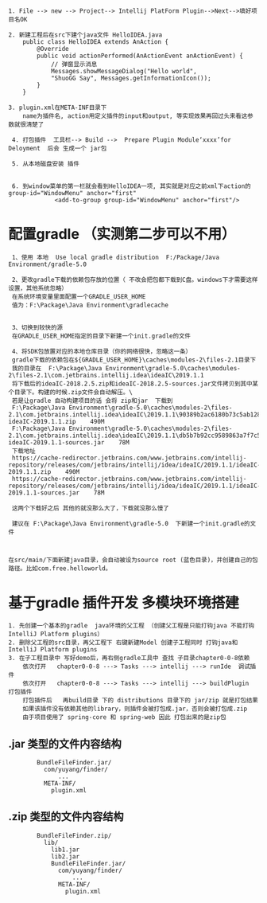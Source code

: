 # 
    1. File --> new --> Project--> Intellij PlatForm Plugin-->Next-->填好项目名OK
    
    2. 新建工程后在src下建个java文件 HelloIDEA.java
        public class HelloIDEA extends AnAction {
            @Override
            public void actionPerformed(AnActionEvent anActionEvent) {
                // 弹窗显示消息
                Messages.showMessageDialog("Hello world", 
                "ShuoGG Say", Messages.getInformationIcon());
            }
        }
    
    3. plugin.xml在META-INF目录下
        name为插件名, action用定义插件的input和output, 等实现效果再回过头来看这参数就很清楚了
        
     4. 打包插件  工具栏--> Build -->  Prepare Plugin Module‘xxxx’for Deloyment  后会 生成一个 jar包
     
     5. 从本地磁盘安装 插件
     
     
     6. 到window菜单的第一栏就会看到HelloIDEA一项, 其实就是对应之前xml下action的group-id="WindowMenu" anchor="first"
                 <add-to-group group-id="WindowMenu" anchor="first"/>
     
#  配置gradle （实测第二步可以不用）
     1、使用 本地  Use local gradle distribution  F:/Package/Java Environment/gradle-5.0
     
     2、更改gradle下载的依赖包存放的位置（ 不改会把包都下载到C盘。windows下才需要这样设置，其他系统忽略）
     在系统环境变量里面配置一个GRADLE_USER_HOME
     值为：F:\Package\Java Environment\gradlecache
     
     
     3、切换到较快的源
     在GRADLE_USER_HOME指定的目录下新建一个init.gradle的文件
     
     4、将SDK包放置对应的本地仓库目录（你的网络很快，忽略这一条）
     gradle下载的依赖包在${GRADLE_USER_HOME}\caches\modules-2\files-2.1目录下
     我的目录在  F:\Package\Java Environment\gradle-5.0\caches\modules-2\files-2.1\com.jetbrains.intellij.idea\ideaIC\2019.1.1
     将下载后的ideaIC-2018.2.5.zip和ideaIC-2018.2.5-sources.jar文件拷贝到其中某个目录下。构建的时候.zip文件会自动解压。\
     若是让gradle 自动构建项目的话 会将 zip和jar  下载到
     F:\Package\Java Environment\gradle-5.0\caches\modules-2\files-2.1\com.jetbrains.intellij.idea\ideaIC\2019.1.1\90389b2ac6180b73c5ab128cf3b1d9f768b7395    ideaIC-2019.1.1.zip    490M
     F:\Package\Java Environment\gradle-5.0\caches\modules-2\files-2.1\com.jetbrains.intellij.idea\ideaIC\2019.1.1\db5b7b92cc9589863a7f7c506e0d7bf3ae29d680   ideaIC-2019.1.1-sources.jar    78M
     下载地址
     https://cache-redirector.jetbrains.com/www.jetbrains.com/intellij-repository/releases/com/jetbrains/intellij/idea/ideaIC/2019.1.1/ideaIC-2019.1.1.zip    490M
     https://cache-redirector.jetbrains.com/www.jetbrains.com/intellij-repository/releases/com/jetbrains/intellij/idea/ideaIC/2019.1.1/ideaIC-2019.1.1-sources.jar    78M
     
     这两个下载好之后 其他的就没那么大了，下载就没那么慢了
     
     建议在 F:\Package\Java Environment\gradle-5.0  下新建一个init.gradle的文件



# 
    在src/main/下面新建java目录，会自动被设为source root (蓝色目录)，并创建自己的包路径。比如com.free.helloworld。
     
     
# 基于gradle 插件开发  多模块环境搭建
    1. 先创建一个基本的gradle  java环境的父工程 （创建父工程是只能打钩java 不能打钩 IntelliJ Platform plugins）
    2. 删除父工程的src目录，再父工程下 右键新建Model 创建子工程同时 打钩java和IntelliJ Platform plugins
    3. 在子工程目录中 写好demo后，再右侧gradle工具中 查找 子目录chapter0-0-8依赖  
        依次打开   chapter0-0-8 ---> Tasks ---> intellij ---> runIde  调试插件
        依次打开   chapter0-0-8 ---> Tasks ---> intellij ---> buildPlugin  打包插件  
        打包插件后   再build目录 下的 distributions 目录下的 jar/zip 就是打包结果
        如果该插件没有依赖其他的library，则插件会被打包成.jar，否则会被打包成.zip
        由于项目使用了 spring-core 和 spring-web 因此 打包出来的是zip包 
## .jar 类型的文件内容结构
            BundleFileFinder.jar/
              com/yuyang/finder/
                  ...
              META-INF/
                plugin.xml
             
## .zip 类型的文件内容结构
            BundleFileFinder.zip/
              lib/
                lib1.jar
                lib2.jar
                BundleFileFinder.jar/
                  com/yuyang/finder/
                      ...
                  META-INF/
                    plugin.xml

        
        
     
     
     
     
     
     
     
     
     
     
     
     
     
     
     